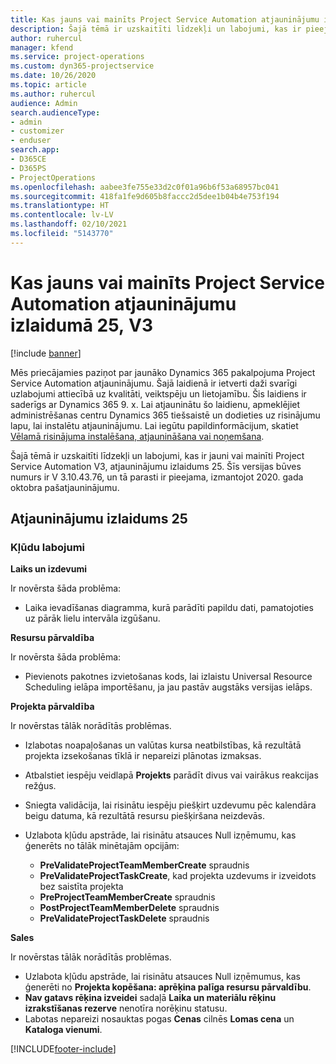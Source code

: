 ```yaml
---
title: Kas jauns vai mainīts Project Service Automation atjauninājumu izlaidumā 25, V3
description: Šajā tēmā ir uzskaitīti līdzekļi un labojumi, kas ir pieejami Project Service Automation atjauninājumu izlaidumā 25, V3.
author: ruhercul
manager: kfend
ms.service: project-operations
ms.custom: dyn365-projectservice
ms.date: 10/26/2020
ms.topic: article
ms.author: ruhercul
audience: Admin
search.audienceType:
- admin
- customizer
- enduser
search.app:
- D365CE
- D365PS
- ProjectOperations
ms.openlocfilehash: aabee3fe755e33d2c0f01a96b6f53a68957bc041
ms.sourcegitcommit: 418fa1fe9d605b8faccc2d5dee1b04b4e753f194
ms.translationtype: HT
ms.contentlocale: lv-LV
ms.lasthandoff: 02/10/2021
ms.locfileid: "5143770"
---
```

# <a name="whats-new-or-changed-in-project-service-automation-update-release-25-v3"></a>Kas jauns vai mainīts Project Service Automation atjauninājumu izlaidumā 25, V3

[!include [banner](../includes/psa-now-project-operations.md)]

Mēs priecājamies paziņot par jaunāko Dynamics 365 pakalpojuma Project Service Automation atjauninājumu. Šajā laidienā ir ietverti daži svarīgi uzlabojumi attiecībā uz kvalitāti, veiktspēju un lietojamību. Šis laidiens ir saderīgs ar Dynamics 365 9. x. Lai atjauninātu šo laidienu, apmeklējiet administrēšanas centru Dynamics 365 tiešsaistē un dodieties uz risinājumu lapu, lai instalētu atjauninājumu. Lai iegūtu papildinformācijum, skatiet [Vēlamā risinājuma instalēšana, atjaunināšana vai noņemšana](https://docs.microsoft.com/power-platform/admin/install-remove-preferred-solution).

Šajā tēmā ir uzskaitīti līdzekļi un labojumi, kas ir jauni vai mainīti Project Service Automation V3, atjauninājumu izlaidums 25. Šīs versijas būves numurs ir V 3.10.43.76, un tā parasti ir pieejama, izmantojot 2020. gada oktobra pašatjauninājumu.

## <a name="update-release-25"></a>Atjauninājumu izlaidums 25

### <a name="bug-fixes"></a>Kļūdu labojumi

**Laiks un izdevumi**

Ir novērsta šāda problēma:

- Laika ievadīšanas diagramma, kurā parādīti papildu dati, pamatojoties uz pārāk lielu intervāla izgūšanu.

**Resursu pārvaldība**

Ir novērsta šāda problēma:

- Pievienots pakotnes izvietošanas kods, lai izlaistu Universal Resource Scheduling ielāpa importēšanu, ja jau pastāv augstāks versijas ielāps.

**Projekta pārvaldība**

Ir novērstas tālāk norādītās problēmas.

- Izlabotas noapaļošanas un valūtas kursa neatbilstības, kā rezultātā projekta izsekošanas tīklā ir nepareizi plānotas izmaksas.
- Atbalstiet iespēju veidlapā **Projekts** parādīt divus vai vairākus reakcijas režģus.
- Sniegta validācija, lai risinātu iespēju piešķirt uzdevumu pēc kalendāra beigu datuma, kā rezultātā resursu piešķiršana neizdevās.
- Uzlabota kļūdu apstrāde, lai risinātu atsauces Null izņēmumu, kas ģenerēts no tālāk minētajām opcijām:

    - **PreValidateProjectTeamMemberCreate** spraudnis
    - **PreValidateProjectTaskCreate**, kad projekta uzdevums ir izveidots bez saistīta projekta
    - **PreProjectTeamMemberCreate** spraudnis
    - **PostProjectTeamMemberDelete** spraudnis
    - **PreValidateProjectTaskDelete** spraudnis

**Sales**

Ir novērstas tālāk norādītās problēmas.

- Uzlabota kļūdu apstrāde, lai risinātu atsauces Null izņēmumus, kas ģenerēti no **Projekta kopēšana: aprēķina palīga resursu pārvaldību**.
- **Nav gatavs rēķina izveidei** sadaļā **Laika un materiālu rēķinu izrakstīšanas rezerve** nenotīra norēķinu statusu.
- Labotas nepareizi nosauktas pogas **Cenas** cilnēs **Lomas cena** un **Kataloga vienumi**.


[!INCLUDE[footer-include](../includes/footer-banner.md)]